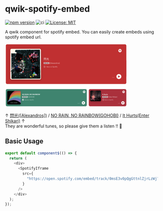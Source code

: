 # qwik-spotify-embed

[![npm version](https://badge.fury.io/js/qwik-spotify-embed.svg)](https://badge.fury.io/js/qwik-spotify-embed) ![ci](https://github.com/mkan0141/qwik-spotify-embed/workflows/Chromatic/badge.svg) [![License: MIT](https://img.shields.io/badge/License-MIT-yellow.svg)](https://opensource.org/licenses/MIT)

A qwik component for spotify embed. You can easily create embeds using spotify embed url.

<img width="80%" src="https://raw.githubusercontent.com/mkan0141/qwik-spotify-embed/main/assets/screenshot.png">

↑ [閃光([Alexandros])](https://open.spotify.com/intl-ja/track/0msE3v0pQgGttnlZjrLzWj?si=2a7ecbcf99014b83) / [NO RAIN, NO RAINBOW(GOHOBI)](https://open.spotify.com/intl-ja/track/3Mlfyz8i3WNld5BMMDx8Pd?si=1f08c2b73c964b71) / [It Hurts(Enter Shikari)](https://open.spotify.com/intl-ja/track/476LxG97kKEd8LrQFWYCKo?si=77c71bd6872e4fcc) ↑  
They are wonderful tunes, so please give them a listen !! 🎵

## Basic Usage

```js
export default component$(() => {
  return (
    <div>
      <SpotifyIframe
        src={
          "https://open.spotify.com/embed/track/0msE3v0pQgGttnlZjrLzWj?utm_source=generator"
        }
      />
    </div>
  );
});
```
